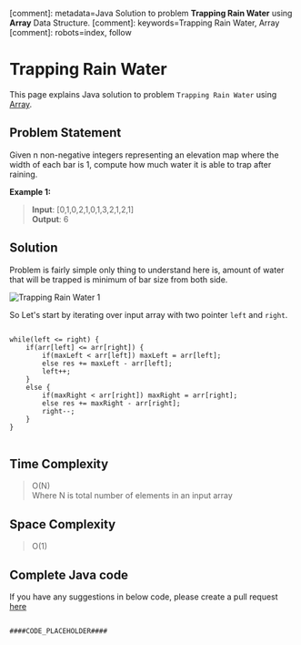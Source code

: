 [comment]: metadata=Java Solution to problem <strong>Trapping Rain Water</strong> using <strong>Array</strong> Data Structure.
[comment]: keywords=Trapping Rain Water, Array
[comment]: robots=index, follow






<h1>Trapping Rain Water</h1>
<p>
This page explains Java solution to problem <code class="inline">Trapping Rain Water</code> using <a href="####BASEURL####what-is-priority-queue" class="absolute" target="_blank" rel="noopener noreferrer">Array</a>.
</p>





<h2 class="heading">Problem Statement</h2>
<p>
Given n non-negative integers representing an elevation map where the width of each bar is 1, compute how much water it is able to trap after raining.
</p>





<b>Example 1:</b>
<blockquote>
<p>
<b>Input</b>: [0,1,0,2,1,0,1,3,2,1,2,1]<br />
<b>Output</b>: 6<br/>
</p>
</blockquote>





<h2 class="heading">Solution</h2>
<p>
Problem is fairly simple only thing to understand here is, amount of water that will be trapped is minimum of bar size from both side.
</p>
<img src="####BASEURL####trapping-rain-water/trap-1.png" alt="Trapping Rain Water 1" />


<p class="paragraph-heading">
So Let's start by iterating over input array with two pointer <code class="inline">left</code> and <code class="inline">right</code>.
</p>
<pre>
<code class="language-java">
while(left &lt;= right) {
    if(arr[left] &lt;= arr[right]) {
        if(maxLeft &lt; arr[left]) maxLeft = arr[left];
        else res += maxLeft - arr[left];
        left++;
    }
    else {
        if(maxRight &lt; arr[right]) maxRight = arr[right];
        else res += maxRight - arr[right];
        right--;
    }
}
</code>
</pre>





<h2 class="heading">Time Complexity</h2>
<blockquote>
<p>
O(N) <br />
Where N is total number of elements in an input array
</p>
</blockquote>




<h2 class="heading">Space Complexity</h2>
<blockquote>
<p>
O(1)
</p>
</blockquote>




<h2 class="heading">Complete Java code</h2>
If you have any suggestions in below code, please create a pull request <a href="####LINK_PLACEHOLDER####" target="_blank" rel="noopener noreferrer" class="absolute">here</a>
<pre>
<code class="language-java">
####CODE_PLACEHOLDER####
</code>
</pre>